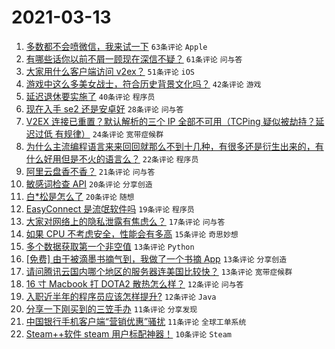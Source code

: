 # 2021-03-13

1. [多数都不会喷微信，我来试一下](https://www.v2ex.com/t/761262) `63条评论` `Apple`
1. [有哪些话你以前不屑一顾现在深信不疑？](https://www.v2ex.com/t/761231) `61条评论` `问与答`
1. [大家用什么客户端访问 v2ex？](https://www.v2ex.com/t/761241) `51条评论` `iOS`
1. [游戏中这么多美女战士，符合历史背景文化吗？](https://www.v2ex.com/t/761219) `42条评论` `游戏`
1. [延迟退休要实施了](https://www.v2ex.com/t/761254) `40条评论` `程序员`
1. [现在入手 se2 还是安卓好](https://www.v2ex.com/t/761224) `28条评论` `问与答`
1. [V2EX 连接已重置？默认解析的三个 IP 全部不可用（TCPing 疑似被劫持？延迟过低 有规律）](https://www.v2ex.com/t/761226) `24条评论` `宽带症候群`
1. [为什么主流编程语言来来回回就那么不到十几种，有很多还是衍生出来的，有什么好用但是不火的语言么？](https://www.v2ex.com/t/761304) `22条评论` `程序员`
1. [阿里云盘香不香？](https://www.v2ex.com/t/761279) `21条评论` `问与答`
1. [敏感词检查 API](https://www.v2ex.com/t/761283) `20条评论` `分享创造`
1. [白*松是怎么了](https://www.v2ex.com/t/761272) `20条评论` `随想`
1. [EasyConnect 是流氓软件吗](https://www.v2ex.com/t/761277) `19条评论` `程序员`
1. [大家对网络上的隐私泄露有焦虑么？](https://www.v2ex.com/t/761288) `17条评论` `问与答`
1. [如果 CPU 不考虑安全，性能会有多高](https://www.v2ex.com/t/761229) `15条评论` `奇思妙想`
1. [多个数据获取第一个非空值](https://www.v2ex.com/t/761259) `13条评论` `Python`
1. [[免费] 由于被滴墨书摘气到，我做了一个书摘 App](https://www.v2ex.com/t/761235) `13条评论` `分享创造`
1. [请问腾讯云国内哪个地区的服务器连美国比较快？](https://www.v2ex.com/t/761233) `13条评论` `宽带症候群`
1. [16 寸 Macbook 打 DOTA2 散热怎么样？](https://www.v2ex.com/t/761276) `12条评论` `问与答`
1. [入职近半年的程序员应该怎样提升?](https://www.v2ex.com/t/761234) `12条评论` `Java`
1. [分享一下刚买到的三笠手办](https://www.v2ex.com/t/761310) `11条评论` `分享发现`
1. [中国银行手机客户端“营销优惠”骚扰](https://www.v2ex.com/t/761255) `11条评论` `全球工单系统`
1. [Steam++软件 steam 用户标配神器！](https://www.v2ex.com/t/761292) `10条评论` `Steam`

